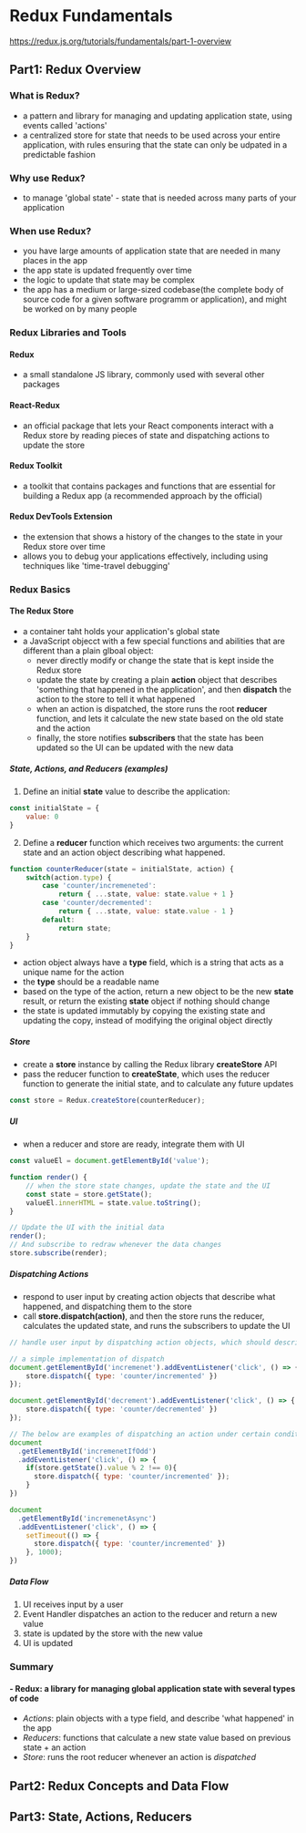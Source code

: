 # Redux Fundamentals
https://redux.js.org/tutorials/fundamentals/part-1-overview

## Part1: Redux Overview
### What is Redux?
- a pattern and library for managing and updating application state, using events called 'actions'
- a centralized store for state that needs to be used across your entire application, with rules ensuring that the state can only be udpated in a predictable fashion

### Why use Redux?
- to manage 'global state' - state that is needed across many parts of your application

### When use Redux?
- you have large amounts of application state that are needed in many places in the app
- the app state is updated frequently over time
- the logic to update that state may be complex
- the app has a medium or large-sized codebase(the complete body of source code for a given software programm or application), and might be worked on by many people 

### Redux Libraries and Tools
#### Redux 
- a small standalone JS library, commonly used with several other packages

#### React-Redux
- an official package that lets your React components interact with a Redux store by reading pieces of state and dispatching actions to update the store

#### Redux Toolkit
- a toolkit that contains packages and functions that are essential for building a Redux app (a recommended approach by the official)

#### Redux DevTools Extension
- the extension that shows a history of the changes to the state in your Redux store over time
- allows you to debug your applications effectively, including using techniques like 'time-travel debugging'


### Redux Basics
#### The Redux __Store__
- a container taht holds your application's global state 
- a JavaScript objecct with a few special functions and abilities that are different than a plain glboal object:
    * never directly modify or change the state that is kept inside the Redux store
    * update the state by creating a plain __action__ object that describes 'something that happened in the application', and then __dispatch__ the action to the store to tell it what happened
    * when an action is dispatched, the store runs the root __reducer__ function, and lets it calculate the new state based on the old state and the action
    * finally, the store notifies __subscribers__ that the state has been updated so the UI can be updated with the new data

##### State, Actions, and Reducers (examples)
1. Define an initial __state__ value to describe the application:

```JavaScript
const initialState = {
    value: 0
}
```

2. Define a __reducer__ function which receives two arguments: the current state and an action object describing what happened.

```JavaScript
function counterReducer(state = initialState, action) {
    switch(action.type) {
        case 'counter/incremeneted':
            return { ...state, value: state.value + 1 }
        case 'counter/decremented':
            return { ...state, value: state.value - 1 }
        default:
            return state;
    }
}
```

- action object always have a __type__ field, which is a string that acts as a unique name for the action
- the __type__ should be a readable name
- based on the type of the action, return a new object to be the new __state__ result, or return the existing __state__ object if nothing should change
- the state is updated immutably by copying the existing state and updating the copy, instead of modifying the original object directly

##### Store
- create a __store__ instance by calling the Redux library __createStore__ API
- pass the reducer function to __createState__, which uses the reducer function to generate the initial state, and to calculate any future updates

```JavaScript
const store = Redux.createStore(counterReducer);
```

##### UI
- when a reducer and store are ready, integrate them with UI

```JavaScript
const valueEl = document.getElementById('value');

function render() {
    // when the store state changes, update the state and the UI 
    const state = store.getState();
    valueEl.innerHTML = state.value.toString();
}

// Update the UI with the initial data
render();
// And subscribe to redraw whenever the data changes
store.subscribe(render);
```

##### Dispatching Actions
- respond to user input by creating action objects that describe what happened, and dispatching them to the store
- call __store.dispatch(action)__, and then the store runs the reducer, calculates the updated state, and runs the subscribers to update the UI

```JavaScript
// handle user input by dispatching action objects, which should describe what happened in the app

// a simple implementation of dispatch
document.getElementById('incremenet').addEventListener('click', () => {
    store.dispatch({ type: 'counter/incremented' })
});

document.getElementById('decrement').addEventListener('click', () => {
    store.dispatch({ type: 'counter/decremented' })
});

// The below are examples of dispatching an action under certain conditions
document
  .getElementById('incremenetIfOdd')
  .addEventListener('click', () => {
    if(store.getState().value % 2 !== 0){
      store.dispatch({ type: 'counter/incremented' });
    }
})

document
  .getElementById('incremenetAsync')
  .addEventListener('click', () => {
    setTimeout(() => {
      store.dispatch({ type: 'counter/incremented' })
    }, 1000);
})

```

##### Data Flow
1. UI receives input by a user
2. Event Handler dispatches an action to the reducer and return a new value
3. state is updated by the store with the new value
4. UI is updated

### Summary
#### - Redux: a library for managing global application state with several types of code
- _Actions_: plain objects with a type field, and describe 'what happened' in the app
- _Reducers_: functions that calculate a new state value based on previous state + an action
- _Store_: runs the root reducer whenever an action is _dispatched_


## Part2: Redux Concepts and Data Flow


## Part3: State, Actions, Reducers